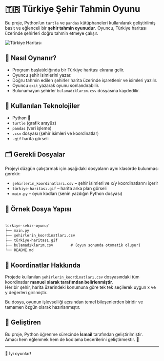 # 🇹🇷 Türkiye Şehir Tahmin Oyunu

Bu proje, Python’un `turtle` ve `pandas` kütüphaneleri kullanılarak geliştirilmiş basit ve eğlenceli bir **şehir tahmin oyunudur**. Oyuncu, Türkiye haritası üzerinde şehirleri doğru tahmin etmeye çalışır.

![Türkiye Haritası](şehir_bulma_oyunu_görsel.png)

## 🧠 Nasıl Oynanır?

- Program başlatıldığında bir Türkiye haritası ekrana gelir.
- Oyuncu şehir isimlerini yazar.
- Doğru tahmin edilen şehirler harita üzerinde işaretlenir ve isimleri yazılır.
- Oyuncu `exit` yazarak oyunu sonlandırabilir.
- Bulunamayan şehirler `bulamadıklarım.csv` dosyasına kaydedilir.

## 🔧 Kullanılan Teknolojiler

- Python 🐍
- `turtle` (grafik arayüz)
- `pandas` (veri işleme)
- `.csv` dosyası (şehir isimleri ve koordinatlar)
- `.gif` harita görseli

## 🗂️ Gerekli Dosyalar

Projeyi düzgün çalıştırmak için aşağıdaki dosyaların aynı klasörde bulunması gerekir:

- `şehirlerin_koordinatları.csv` – şehir isimleri ve x/y koordinatlarını içerir
- `türkiye-haritası.gif` – harita arka plan görseli
- `main.py` – oyun kodları (senin yazdığın Python dosyası)

## 📁 Örnek Dosya Yapısı
<pre><code>
türkiye-sehir-oyunu/
├── main.py
├── şehirlerin_koordinatları.csv
├── türkiye-haritası.gif
├── bulamadıklarım.csv        # (oyun sonunda otomatik oluşur)
└── README.md
</code></pre>

## 🧭 Koordinatlar Hakkında

Projede kullanılan `şehirlerin_koordinatları.csv` dosyasındaki tüm koordinatlar **manuel olarak tarafımdan belirlenmiştir**.  
Her bir şehir, harita üzerindeki konumuna göre tek tek seçilerek uygun x ve y değerleri girilmiştir.

Bu dosya, oyunun işlevselliği açısından temel bileşenlerden biridir ve tamamen özgün olarak hazırlanmıştır.

## 👤 Geliştiren

Bu proje, Python öğrenme sürecinde **İsmail** tarafından geliştirilmiştir.  
Amacı hem eğlenmek hem de kodlama becerilerini geliştirmektir. 🎯

---

🎉 İyi oyunlar!
